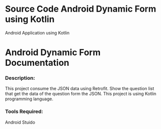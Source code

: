 # Source Code Android Dynamic Form using Kotlin
Android Application using Kotlin

# Android Dynamic Form Documentation

### Description:
 This project consume the JSON data using Retrofit. Show the question list that get the data of the question form the JSON.
 This project is using Kotlin programming language.
 
### Tools Required:
Android Stuido


